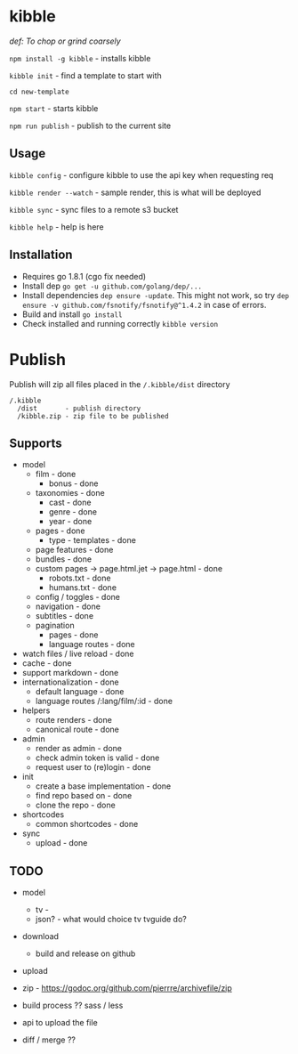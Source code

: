 # kibble
*def: To chop or grind coarsely*


```npm install -g kibble``` - installs kibble

```kibble init``` - find a template to start with

```cd new-template``` 

```npm start``` - starts kibble

```npm run publish``` - publish to the current site


## Usage
```kibble config``` - configure kibble to use the api key when requesting req

```kibble render --watch``` - sample render, this is what will be deployed

```kibble sync``` - sync files to a remote s3 bucket

```kibble help``` - help is here

## Installation
* Requires go 1.8.1 (cgo fix needed)
* Install dep ```go get -u github.com/golang/dep/...```
* Install dependencies ```dep ensure -update```. This might not work, so try ```dep ensure -v github.com/fsnotify/fsnotify@^1.4.2``` in case of errors.
* Build and install ```go install```
* Check installed and running correctly ```kibble version```

# Publish
Publish will zip all files placed in the ```/.kibble/dist``` directory

```
/.kibble
  /dist       - publish directory
  /kibble.zip - zip file to be published
```

## Supports
* model
   * film - done
     * bonus - done
   * taxonomies - done
     * cast - done
     * genre - done
     * year - done
   * pages - done
     * type - templates - done
   * page features - done
   * bundles - done
   * custom pages -> page.html.jet -> page.html - done
     * robots.txt - done
     * humans.txt - done
   * config / toggles - done
   * navigation - done
   * subtitles - done
   * pagination
      * pages - done
      * language routes - done
* watch files / live reload - done
* cache - done
* support markdown - done
* internationalization - done
   * default language - done
   * language routes /:lang/film/:id - done
* helpers
   * route renders - done
   * canonical route - done
* admin
  * render as admin - done
  * check admin token is valid - done
  * request user to (re)login - done
* init
  * create a base implementation - done
  * find repo based on - done
  * clone the repo - done
* shortcodes 
  * common shortcodes - done
* sync
  * upload - done

## TODO
 * model
    * tv - 
    * json? - what would choice tv tvguide do?
 
 * download
    * build and release on github   
    
 * upload
  * zip - https://godoc.org/github.com/pierrre/archivefile/zip
  * build process ?? sass / less
  * api to upload the file

 * diff / merge ??

